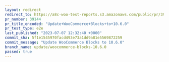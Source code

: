 ```yaml
---
layout: redirect
redirect_to: https://a8c-woo-test-reports.s3.amazonaws.com/public/pr/39144/e2e/index.html
pr_number: 39144
pr_title_encoded: "Update+WooCommerce+Blocks+to+10.6.0"
pr_test_type: e2e
last_published: "2023-07-07 12:32:40 +0000"
commit_sha: 5f1e1545970facd493e73a1dd9a81e5569872259
commit_message: "Update WooCommerce Blocks to 10.6.0"
branch_name: update/woocommerce-blocks-10.6.0
passed: true
---
```

